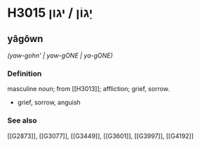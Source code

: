 # H3015 יָגוֹן / יגון

## yâgôwn

_(yaw-gohn' | yaw-ɡONE | ya-ɡONE)_

### Definition

masculine noun; from [[H3013]]; affliction; grief, sorrow.

- grief, sorrow, anguish
### See also

[[G2873]], [[G3077]], [[G3449]], [[G3601]], [[G3997]], [[G4192]]

